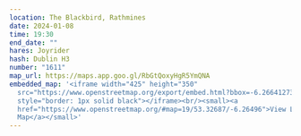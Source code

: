 ```yaml
---
location: The Blackbird, Rathmines
date: 2024-01-08
time: 19:30
end_date: ""
hares: Joyrider
hash: Dublin H3
number: "1611"
map_url: https://maps.app.goo.gl/RbGtQoxyHgR5YmQNA
embedded_map: '<iframe width="425" height="350"
  src="https://www.openstreetmap.org/export/embed.html?bbox=-6.2664127349853525%2C53.32618747083288%2C-6.2635159492492685%2C53.327547523785256&amp;layer=mapnik"
  style="border: 1px solid black"></iframe><br/><small><a
  href="https://www.openstreetmap.org/#map=19/53.32687/-6.26496">View Larger
  Map</a></small>'
---
```

